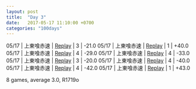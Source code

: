 ```yaml
---
layout: post
title:  "Day 3"
date:   2017-05-17 11:10:00 +0700
categories: "100days"
---
```


05/17 | 上東喰赤速 | <a href="http://tenhou.net/0/?log=2017051713gm-00c1-0000-b9567917&tw=0">Replay</a> | 3 | -21.0
05/17 | 上東喰赤速 | <a href="http://tenhou.net/0/?log=2017051713gm-00c1-0000-cf436545&tw=0">Replay</a> | 1 | +40.0
05/17 | 上東喰赤速 | <a href="http://tenhou.net/0/?log=2017051714gm-00c1-0000-a4c168ae&tw=2">Replay</a> | 4 | -29.0
05/17 | 上東喰赤速 | <a href="http://tenhou.net/0/?log=2017051715gm-00c1-0000-17768bc4&tw=0">Replay</a> | 4 | -33.0
05/17 | 上東喰赤速 | <a href="http://tenhou.net/0/?log=2017051716gm-00c1-0000-a793b91c&tw=3">Replay</a> | 3 | -20.0
05/17 | 上東喰赤速 | <a href="http://tenhou.net/0/?log=2017051717gm-00c1-0000-ca481de1&tw=3">Replay</a> | 4 | -40.0
05/17 | 上東喰赤速 | <a href="http://tenhou.net/0/?log=2017051801gm-00c1-0000-0288bec8&tw=0">Replay</a> | 4 | -42.0
05/17 | 上東喰赤速 | <a href="http://tenhou.net/0/?log=2017051801gm-00c1-0000-3bbb9b9f&tw=2">Replay</a> | 1 | +43.0

8 games, average 3.0, R1719o
